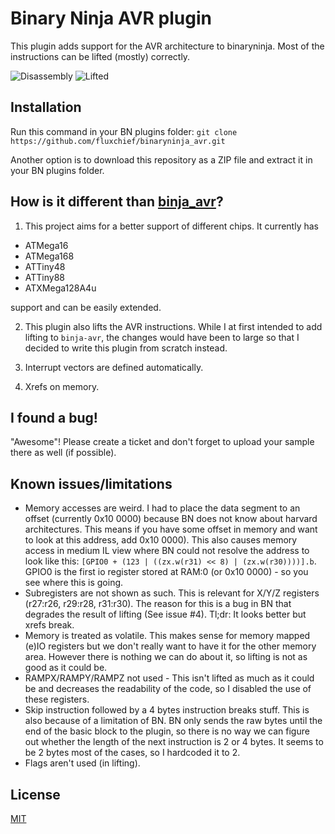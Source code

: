 # Binary Ninja AVR plugin
This plugin adds support for the AVR architecture to binaryninja. Most of the
instructions can be lifted (mostly) correctly.

![Disassembly](https://github.com/fluxchief/binaryninja_avr/blob/master/img/disas.png "Disassembly")
![Lifted](https://github.com/fluxchief/binaryninja_avr/blob/master/img/lifted.png "Lifted")

## Installation
Run this command in your BN plugins folder:
`git clone https://github.com/fluxchief/binaryninja_avr.git`

Another option is to download this repository as a ZIP file and
extract it in your BN plugins folder.

## How is it different than [binja_avr](https://github.com/cah011/binja-avr)?
1) This project aims for a better support of different chips. It currently has

 - ATMega16
 - ATMega168
 - ATTiny48
 - ATTiny88
 - ATXMega128A4u

support and can be easily extended.

2) This plugin also lifts the AVR instructions. While I at first intended to add
lifting to `binja-avr`, the changes would have been to large so that I decided
to write this plugin from scratch instead.

3) Interrupt vectors are defined automatically.

4) Xrefs on memory.

## I found a bug!
"Awesome"! Please create a ticket and don't forget to upload your sample there
as well (if possible).

## Known issues/limitations

 - Memory accesses are weird. I had to place the data segment to an offset
   (currently 0x10 0000) because BN does not know about harvard architectures.
   This means if you have some offset in memory and want to look at this
   address, add 0x10 0000). This also causes memory access in medium IL view
   where BN could not resolve the address to look like this:
    `[GPIO0 + (123 | ((zx.w(r31) << 8) | (zx.w(r30))))].b`. GPIO0 is the first
   io register stored at RAM:0 (or 0x10 0000) - so you see where this is going.
 - Subregisters are not shown as such. This is relevant for X/Y/Z registers
   (r27:r26, r29:r28, r31:r30). The reason for this is a bug in BN that degrades
   the result of lifting (See issue #4). Tl;dr: It looks better but xrefs break.
 - Memory is treated as volatile. This makes sense for memory mapped (e)IO
   registers but we don't really want to have it for the other memory area.
   However there is nothing we can do about it, so lifting is not as good as
   it could be.
 - RAMPX/RAMPY/RAMPZ not used - This isn't lifted as much as it could be and
   decreases the readability of the code, so I disabled the use of these
   registers.
 - Skip instruction followed by a 4 bytes instruction breaks stuff. This is also
   because of a limitation of BN. BN only sends the raw bytes until the end of
   the basic block to the plugin, so there is no way we can figure out whether
   the length of the next instruction is 2 or 4 bytes. It seems to be 2 bytes
   most of the cases, so I hardcoded it to 2.
 - Flags aren't used (in lifting).

## License

[MIT](LICENSE)
